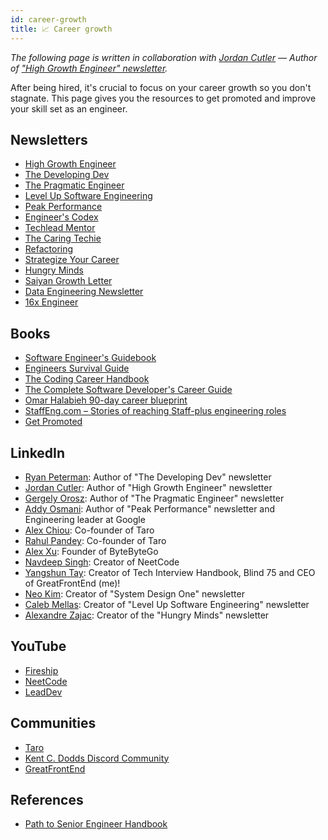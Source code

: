 ```yaml
---
id: career-growth
title: 📈 Career growth
---
```


_The following page is written in collaboration with [Jordan Cutler](https://www.linkedin.com/in/jordancutler1/) — Author of ["High Growth Engineer" newsletter](https://read.highgrowthengineer.com/)._

After being hired, it's crucial to focus on your career growth so you don't stagnate. This page gives you the resources to get promoted and improve your skill set as an engineer.

## Newsletters

- [High Growth Engineer](https://read.highgrowthengineer.com/)
- [The Developing Dev](https://www.developing.dev/)
- [The Pragmatic Engineer](https://newsletter.pragmaticengineer.com/)
- [Level Up Software Engineering](https://levelupsoftwareengineering.substack.com/)
- [Peak Performance](https://addyo.substack.com/)
- [Engineer's Codex](https://engineercodex.substack.com/)
- [Techlead Mentor](https://open.substack.com/pub/ravirajachar)
- [The Caring Techie](https://www.thecaringtechie.com/)
- [Refactoring](https://refactoring.fm/)
- [Strategize Your Career](https://strategizeyourcareer.substack.com/)
- [Hungry Minds](https://hungryminds.dev/)
- [Saiyan Growth Letter](https://www.saiyangrowthletter.com/)
- [Data Engineering Newsletter](https://blog.dataengineer.io/)
- [16x Engineer](https://16x.engineer/)

## Books

- [Software Engineer's Guidebook](https://www.amazon.com/Software-Engineers-Guidebook-Navigating-positions/dp/908338182X)
- [Engineers Survival Guide](https://www.amazon.com/Engineers-Survival-Guide-Facebook-Microsoft/dp/B09MBZBGFK)
- [The Coding Career Handbook](https://learninpublic.org/)
- [The Complete Software Developer's Career Guide](https://www.amazon.com/Complete-Software-Developers-Career-Guide-ebook/dp/B073X6GNJ1)
- [Omar Halabieh 90-day career blueprint](https://www.omarhalabieh.com/90-day-career-blueprint/)
- [StaffEng.com – Stories of reaching Staff-plus engineering roles](https://staffeng.com/)
- [Get Promoted](https://www.amazon.com/Get-Promoted-Really-Missing-Holding-ebook/dp/B09WGJVR4Z)

## LinkedIn

- [Ryan Peterman](https://www.linkedin.com/in/ryanlpeterman/): Author of "The Developing Dev" newsletter
- [Jordan Cutler](https://www.linkedin.com/in/jordancutler1/): Author of "High Growth Engineer" newsletter
- [Gergely Orosz](https://www.linkedin.com/in/gergelyorosz/): Author of "The Pragmatic Engineer" newsletter
- [Addy Osmani](https://www.linkedin.com/in/addyosmani/): Author of "Peak Performance" newsletter and Engineering leader at Google
- [Alex Chiou](https://www.linkedin.com/in/alexander-chiou/): Co-founder of Taro
- [Rahul Pandey](https://www.linkedin.com/in/rpandey1234/): Co-founder of Taro
- [Alex Xu](https://www.linkedin.com/in/alexxubyte/): Founder of ByteByteGo
- [Navdeep Singh](https://www.linkedin.com/in/navdeep-singh-3aaa14161/): Creator of NeetCode
- [Yangshun Tay](https://www.linkedin.com/in/yangshun/): Creator of Tech Interview Handbook, Blind 75 and CEO of GreatFrontEnd (me)!
- [Neo Kim](https://www.linkedin.com/in/nk-systemdesign-one/): Creator of "System Design One" newsletter
- [Caleb Mellas](https://www.linkedin.com/in/calebmellas/): Creator of "Level Up Software Engineering" newsletter
- [Alexandre Zajac](https://www.linkedin.com/in/alexandre-zajac/): Creator of the "Hungry Minds" newsletter

## YouTube

- [Fireship](https://www.youtube.com/@Fireship/)
- [NeetCode](https://www.youtube.com/@NeetCode/)
- [LeadDev](https://www.youtube.com/@LeadDev/)

## Communities

- [Taro](https://www.jointaro.com/)
- [Kent C. Dodds Discord Community](https://kentcdodds.com/discord)
- [GreatFrontEnd](https://discord.gg/NDFx8f6P6B)

## References

- [Path to Senior Engineer Handbook](https://github.com/jordan-cutler/path-to-senior-engineer-handbook)
